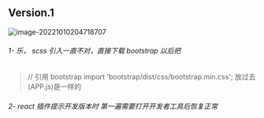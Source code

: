 

## Version.1

![image-20221010204718707](C:\Users\npc\AppData\Roaming\Typora\typora-user-images\image-20221010204718707.png)









###### 1- 乐， scss 引入一直不对，直接下载 bootstrap 以后把

> // 引用 bootstrap
> import 'bootstrap/dist/css/bootstrap.min.css';
放过去(APP.js)是一样的

###### 2-  react 插件提示开发版本时 第一遍需要打开开发者工具后恢复正常

